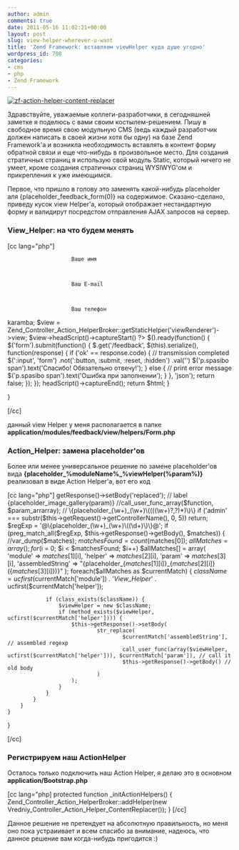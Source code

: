 ```yaml
---
author: admin
comments: true
date: 2011-05-16 11:02:21+00:00
layout: post
slug: view-helper-wherever-u-want
title: 'Zend Framework: вставляем viewHelper куда душе угодно'
wordpress_id: 708
categories:
- cms
- php
- Zend Framework
---
```


[![zf-action-helper-content-replacer](http://vredniy.ru/wp-content/uploads/2011/05/content-replacer-150x150.png)](http://vredniy.ru/wp-content/uploads/2011/05/content-replacer.png)


Здравствуйте, уважаемые коллеги-разработчики, в сегодняшней заметке я поделюсь с вами своим костылем-решением. Пишу в свободное время свою модульную CMS (ведь каждый разработчик должен написать в своей жизни хотя бы одну) на базе Zend Framework'а и возникла необходимость вставлять в контент форму обратной связи и еще что-нибудь в произвольное место. Для создания стратичных страниц я использую свой модуль Static, который ничего не умеет, кроме создания стратичных страниц WYSIWYG'ом и прикрепления к уже имеющимся. 


<!-- more -->


Первое, что пришло в голову это заменять какой-нибудь placeholder аля {placeholder_feedback_form(0)} на содержимое. Сказано-сделано, приведу кусок view Helper'а, который отображает нестандартную форму и валидирут посредстом отправления AJAX запросов на сервер.






### View_Helper: на что будем менять


[cc lang="php"]

                


                        Ваше имя
                        


                        Ваш E-mail
                        


                        Ваш телефон
                        


                        


                        


                        


                


        
karamba;
        $view = Zend_Controller_Action_HelperBroker::getStaticHelper('viewRenderer')->view;
        $view->headScript()->captureStart() ?>
            $().ready(function() {
                $('form').submit(function() {
                    $.get('/feedback', $(this).serialize(), function(response) {
                        if ('ok' == response.code) {
                            // transmission completed
                            $(':input', 'form')
                                .not(':button, :submit, :reset, :hidden')
                                .val('')
                            $('p.spasibo span').text('Спасибо! Обязательно отвечу!');
                        } else {
                            // print error message
                            $('p.spasibo span').text('Ошибка при заполнении');
                        }
                    }, 'json');
                    return false;
                });
            });
        headScript()->captureEnd();
        return $html;
    }

}

[/cc]



данный view Helper у меня располагается в папке **application/modules/feedback/view/helpers/Form.php**





###  Action_Helper: замена placeholder'ов




Более или менее универсальное решение по замене placeholder'ов вида **{placeholder_%moduleName%_%viewHelper(%param%)}** реализовал в виде Action Helper'а, вот его код



[cc lang="php"]
getResponse()->setBody('replaced');
        // label {placeholder_image_gallery(param)}
        //call_user_func_array($function, $param_arrarray);
        // \{placeholder_(\w+)_(\w+)\((((\w+)?,?)*)\)\}
        if ('admin' === substr($this->getRequest()->getControllerName(), 0, 5))
            return;
        $regExp = '@\{placeholder_(\w+)_(\w+)\((\d+)\)\}@';
        if (preg_match_all($regExp, $this->getResponse()->getBody(), $matches)) {
            //var_dump($matches);
            $matchesFound = count($matches[0]);
            $allMatches = array();
            for($i = 0; $i < $matchesFound; $i++)
                $allMatches[] = array(
                    'module' => $matches[1][$i],
                    'helper' => $matches[2][$i],
                    'param' => $matches[3][$i],
                    'assembledString' => "{placeholder_{$matches[1][$i]}_{$matches[2][$i]}({$matches[3][$i]})}"
                );
            foreach($allMatches as $currentMatch) {
                $className = ucfirst($currentMatch['module']) . '_View_Helper_' . ucfirst($currentMatch['helper']);

                if (class_exists($className)) {
                    $viewHelper = new $className;
                    if (method_exists($viewHelper, ucfirst($currentMatch['helper']))) {
                        $this->getResponse()->setBody(
                                str_replace(
                                        $currentMatch['assembledString'], // assembled regexp
                                        call_user_func(array($viewHelper, ucfirst($currentMatch['helper'])), $currentMatch['param']), // call it
                                        $this->getResponse()->getBody() // old body
                                )
                        );
                    }
                }
            }
        }
    }

}

[/cc]



###  Регистрируем наш ActionHelper




Осталось только подключить наш Action Helper, я делаю это в основном **application/Bootstrap.php**



[cc lang="php]
protected function _initActionHelpers() 
{
	Zend_Controller_Action_HelperBroker::addHelper(new Vredniy_Controller_Action_Helper_ContentReplacer());
}
[/cc]



Данное решение не претендует на абсолютную правильность, но меня оно пока устраиивает и всем спасибо за внимание, надеюсь, что данное решение вам когда-нибудь пригодится :)
